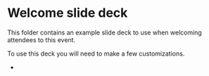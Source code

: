 # Welcome slide deck

This folder contains an example slide deck to use when welcoming attendees to this event.

To use this deck you will need to make a few customizations.

*